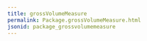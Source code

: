```yaml
---
title: grossVolumeMeasure
permalink: Package.grossVolumeMeasure.html
jsonid: package_grossvolumemeasure
---
```

